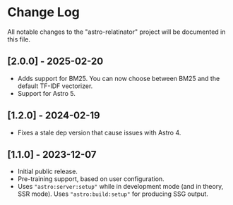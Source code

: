 # Change Log

All notable changes to the "astro-relatinator" project will be documented in this file.

## [2.0.0] - 2025-02-20

- Adds support for BM25. You can now choose between BM25 and the default TF-IDF vectorizer.
- Support for Astro 5.

## [1.2.0] - 2024-02-19

- Fixes a stale dep version that cause issues with Astro 4.

## [1.1.0] - 2023-12-07

- Initial public release.
- Pre-training support, based on user configuration.
- Uses `"astro:server:setup"` while in development mode (and in theory, SSR mode). Uses `"astro:build:setup"` for producing SSG output.
